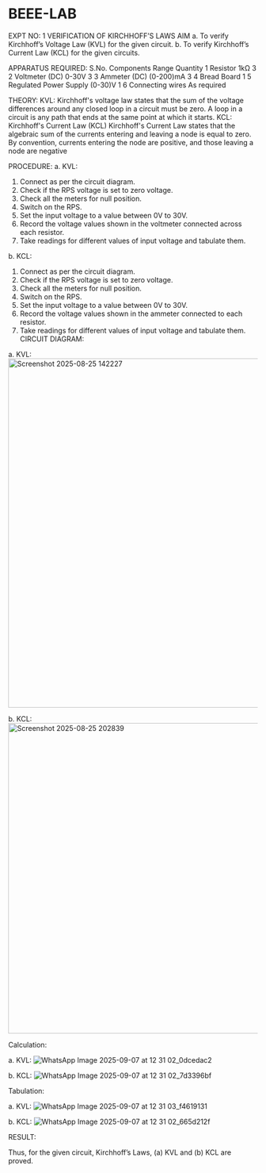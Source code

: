 # BEEE-LAB
EXPT NO: 1	VERIFICATION OF KIRCHHOFF’S LAWS
AIM
a.   To verify Kirchhoff’s Voltage Law (KVL) for the given circuit. 
b.   To verify Kirchhoff’s Current Law (KCL) for the given circuits.

APPARATUS REQUIRED:
S.No.	Components	Range	Quantity
1	Resistor	1kΩ	3
2	Voltmeter (DC)	0-30V	3
3	Ammeter (DC)	(0-200)mA	3
4	Bread Board		1
5	Regulated Power Supply	(0-30)V	1
6	Connecting wires		As required

THEORY:
KVL: Kirchhoff's voltage law states that the sum of the voltage differences around any closed loop in a circuit must be zero. A loop in a circuit is any path that ends at the same point at which it starts.
KCL:
Kirchhoff's Current Law (KCL) Kirchhoff's Current Law states that the algebraic sum of the currents entering and leaving a node is equal to zero. By convention, currents entering the node are positive, and those leaving a node are negative


PROCEDURE:
a.   KVL:
1.   Connect as per the circuit diagram.
2.   Check if the RPS voltage is set to zero voltage.
3.   Check all the meters for null position.
4.   Switch on the RPS.
5.   Set the input voltage to a value between 0V to 30V.
6.   Record the voltage values shown in the voltmeter connected across each resistor.
7.   Take readings for different values of input voltage and tabulate them.


b.  KCL:
1.   Connect as per the circuit diagram.
2.   Check if the RPS voltage is set to zero voltage.
3.   Check all the meters for null position.
4.   Switch on the RPS.
5.   Set the input voltage to a value between 0V to 30V.
6.   Record the voltage values shown in the ammeter connected to each resistor.
7.   Take readings for different values of input voltage and tabulate them. 
CIRCUIT DIAGRAM:


a.   KVL:
 <img width="1167" height="704" alt="Screenshot 2025-08-25 142227" src="https://github.com/user-attachments/assets/6359eaf8-b717-43fb-a482-6d3e15938345" />



b.  KCL:
 <img width="1115" height="626" alt="Screenshot 2025-08-25 202839" src="https://github.com/user-attachments/assets/d01c4ee4-da1c-4c32-a277-68e492787e00" />


Calculation:

a.   KVL:
 ![WhatsApp Image 2025-09-07 at 12 31 02_0dcedac2](https://github.com/user-attachments/assets/2237a651-1298-4f91-bfd1-0301d0e4fce5)




b.  KCL:
![WhatsApp Image 2025-09-07 at 12 31 02_7d3396bf](https://github.com/user-attachments/assets/2da71574-5fb6-40c1-b014-5235da9bbfb2)




Tabulation:

a.   KVL:
 ![WhatsApp Image 2025-09-07 at 12 31 03_f4619131](https://github.com/user-attachments/assets/d42ec0eb-de76-4750-8e88-23c353bcc78b)



b.  KCL:
![WhatsApp Image 2025-09-07 at 12 31 02_665d212f](https://github.com/user-attachments/assets/73b0af4a-9031-41e7-a145-07eca6ef0126)



RESULT:

Thus, for the given circuit, Kirchhoff’s Laws, (a) KVL and (b) KCL are proved.

